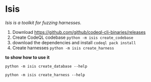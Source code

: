 # Isis

*Isis is a toolkit for fuzzing harnesses.*


1. Download https://github.com/github/codeql-cli-binaries/releases
2. Create CodeQL codebase `python -m isis create_codebase`
3. download the dependencies and install `codeql pack install`
4. Create harnesses `python -m isis create_harness`


**to show how to use it**

`python -m isis create_database --help`

`python -m isis create_harness --help`